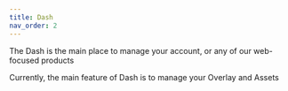 ```yaml
---
title: Dash
nav_order: 2
---
```


The Dash is the main place to manage your account, or any of our web-focused products

Currently, the main feature of Dash is to manage your Overlay and Assets
